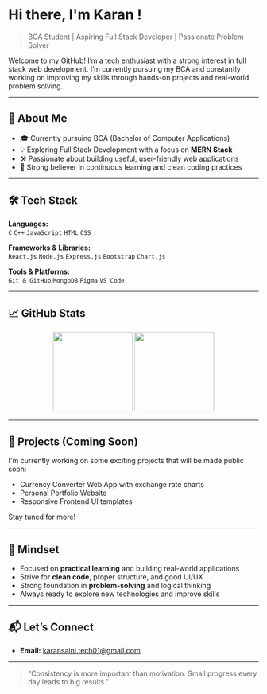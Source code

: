 # Hi there, I'm Karan !

> BCA Student | Aspiring Full Stack Developer | Passionate Problem Solver

Welcome to my GitHub! I’m a tech enthusiast with a strong interest in full stack web development. I’m currently pursuing my BCA and constantly working on improving my skills through hands-on projects and real-world problem solving.

---

## 🚀 About Me

- 🎓 Currently pursuing BCA (Bachelor of Computer Applications)
- 💡 Exploring Full Stack Development with a focus on **MERN Stack**
- ⚒️ Passionate about building useful, user-friendly web applications
- 🧠 Strong believer in continuous learning and clean coding practices

---

## 🛠️ Tech Stack

**Languages:**  
`C` `C++` `JavaScript` `HTML` `CSS`

**Frameworks & Libraries:**  
`React.js` `Node.js` `Express.js` `Bootstrap` `Chart.js`

**Tools & Platforms:**  
`Git & GitHub` `MongoDB` `Figma` `VS Code`

---

## 📈 GitHub Stats

<p align="center">
  <img src="https://github-readme-stats.vercel.app/api?username=karan01-byte&show_icons=true&theme=tokyonight" height="160"/>
  <img src="https://github-readme-stats.vercel.app/api/top-langs/?username=karan01-byte&layout=compact&theme=tokyonight" height="160"/>
</p>

---

## 📌 Projects (Coming Soon)

I'm currently working on some exciting projects that will be made public soon:
- Currency Converter Web App with exchange rate charts
- Personal Portfolio Website
- Responsive Frontend UI templates

Stay tuned for more!

---

## 🧠 Mindset

- Focused on **practical learning** and building real-world applications
- Strive for **clean code**, proper structure, and good UI/UX
- Strong foundation in **problem-solving** and logical thinking
- Always ready to explore new technologies and improve skills

---

## 📬 Let’s Connect

- **Email:** [karansaini.tech01@gmail.com](mailto:karansaini.tech01@gmail.com)

---

> “Consistency is more important than motivation. Small progress every day leads to big results.”
